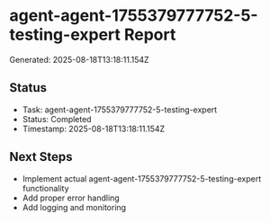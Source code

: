 # agent-agent-1755379777752-5-testing-expert Report

Generated: 2025-08-18T13:18:11.154Z

## Status
- Task: agent-agent-1755379777752-5-testing-expert
- Status: Completed
- Timestamp: 2025-08-18T13:18:11.154Z

## Next Steps
- Implement actual agent-agent-1755379777752-5-testing-expert functionality
- Add proper error handling
- Add logging and monitoring
